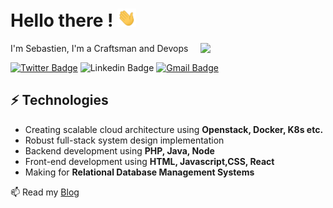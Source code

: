 # Hello there ! <img src="https://raw.githubusercontent.com/ABSphreak/ABSphreak/master/gifs/Hi.gif" width="30px">

<img align='right' src='https://user-images.githubusercontent.com/5713670/87202985-820dcb80-c2b6-11ea-9f56-7ec461c497c3.gif' width='200"'>

I'm Sebastien, I'm a Craftsman and Devops

[![Twitter Badge](https://img.shields.io/badge/-@allema_s-1ca0f1?style=flat-square&labelColor=1ca0f1&logo=twitter&logoColor=white&link=https://twitter.com/allema_s)](https://twitter.com/allema_s) ![Linkedin Badge](https://img.shields.io/badge/-sebastien%20allemand-blue?style=flat-square&logo=Linkedin&logoColor=white&link=https://www.linkedin.com/in/sebastien-allemand/)
[![Gmail Badge](https://img.shields.io/badge/-sebastienallemand.as@gmail.com-c14438?style=flat-square&logo=Gmail&logoColor=white&link=mailto:sebastienallemand.as@gmail.com)](mailto:sebastienallemand.as@gmail.com)

## ⚡ Technologies
- Creating scalable cloud architecture using **Openstack, Docker, K8s etc.**
- Robust full-stack system design implementation
- Backend development using **PHP, Java, Node**
- Front-end development using **HTML, Javascript,CSS, React**
- Making for **Relational Database Management Systems**

📫 Read my [Blog](https://sebastienallemand.fr/)
